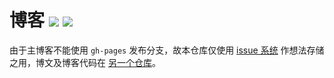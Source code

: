 # 博客 [![][badges: github issues open]][links: github issues open] [![][badges: github issues closed]][links: github issues closed]

由于主博客不能使用 `gh-pages` 发布分支，故本仓库仅使用 [issue 系统][issues] 作想法存储之用，博文及博客代码在 [另一个仓库][blog]。

[blog]: https://github.com/linesh-simplicity/blog
[issues]: https://github.com/linesh-simplicity/linesh-simplicity.github.io/issues
[badges: github issues open]: https://img.shields.io/github/issues/linesh-simplicity/linesh-simplicity.github.io.svg
[links: github issues open]: https://github.com/linesh-simplicity/linesh-simplicity.github.io/issues?q=is%3Aissue+is%3Aopen
[badges: github issues closed]: https://img.shields.io/github/issues-closed/linesh-simplicity/linesh-simplicity.github.io.svg
[links: github issues closed]: https://github.com/linesh-simplicity/linesh-simplicity.github.io/issues?q=is%3Aissue+is%3Aclosed
